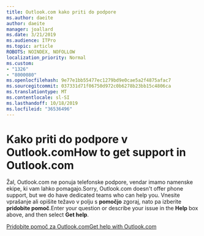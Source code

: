 ```yaml
---
title: Outlook.com kako priti do podpore
ms.author: daeite
author: daeite
manager: joallard
ms.date: 3/21/2019
ms.audience: ITPro
ms.topic: article
ROBOTS: NOINDEX, NOFOLLOW
localization_priority: Normal
ms.custom:
- "1326"
- "8000080"
ms.openlocfilehash: 9e77e1bb55477ec1279bd9e0cae5a2f4875afac7
ms.sourcegitcommit: 037331d71f06750d972c0b6278b23bb15c4806ca
ms.translationtype: MT
ms.contentlocale: sl-SI
ms.lasthandoff: 10/18/2019
ms.locfileid: "36536496"
---
```

# <a name="how-to-get-support-in-outlookcom"></a><span data-ttu-id="a93c0-102">Kako priti do podpore v Outlook.com</span><span class="sxs-lookup"><span data-stu-id="a93c0-102">How to get support in Outlook.com</span></span>

<span data-ttu-id="a93c0-103">Žal, Outlook.com ne ponuja telefonske podpore, vendar imamo namenske ekipe, ki vam lahko pomagajo.</span><span class="sxs-lookup"><span data-stu-id="a93c0-103">Sorry, Outlook.com doesn't offer phone support, but we do have dedicated teams who can help you.</span></span>
<span data-ttu-id="a93c0-104">Vnesite vprašanje ali opišite težavo v polju s **pomočjo** zgoraj, nato pa izberite **pridobite pomoč**.</span><span class="sxs-lookup"><span data-stu-id="a93c0-104">Enter your question or describe your issue in the **Help** box above, and then select **Get help**.</span></span>

[<span data-ttu-id="a93c0-105">Pridobite pomoč za Outlook.com</span><span class="sxs-lookup"><span data-stu-id="a93c0-105">Get help with Outlook.com</span></span>](https://support.office.com/article/40676ad0-c831-45ac-a023-5be633be798d?wt.mc_id=Office_Outlook_com_Alchemy)
